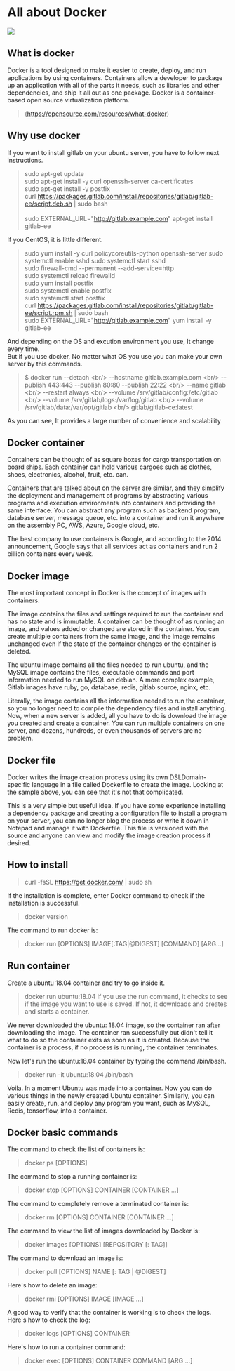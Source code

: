 All about Docker
=============
<img src="https://imgdb.in/gtN7" />

What is docker
-------------
Docker is a tool designed to make it easier to create, deploy, and run applications by using containers. Containers allow a developer to package up an application with all of the parts it needs, such as libraries and other dependencies, and ship it all out as one package.
Docker is a container-based open source virtualization platform.
> (https://opensource.com/resources/what-docker)

Why use docker
-------------
If you want to install gitlab on your ubuntu server, you have to follow next instructions.

> sudo apt-get update<br/>
> sudo apt-get install -y curl openssh-server ca-certificates<br/>
> sudo apt-get install -y postfix<br/>
> curl https://packages.gitlab.com/install/repositories/gitlab/gitlab-ee/script.deb.sh | sudo bash<br/><br/>
> sudo EXTERNAL_URL="http://gitlab.example.com" apt-get install gitlab-ee<br/>

If you CentOS, it is little different.
> sudo yum install -y curl policycoreutils-python openssh-server
> sudo systemctl enable sshd
> sudo systemctl start sshd<br/>
> sudo firewall-cmd --permanent --add-service=http<br/>
> sudo systemctl reload firewalld<br/>
> sudo yum install postfix<br/>
> sudo systemctl enable postfix<br/>
> sudo systemctl start postfix<br/>
> curl https://packages.gitlab.com/install/repositories/gitlab/gitlab-ee/script.rpm.sh | sudo bash<br/>
> sudo EXTERNAL_URL="http://gitlab.example.com" yum install -y gitlab-ee<br/>

And depending on the OS and excution environment you use, It change every time.<br/>
But if you use docker, No matter what OS you use you can make your own server by this commands.
> $ docker run --detach \<br/>
>     --hostname gitlab.example.com \<br/>
>     --publish 443:443 --publish 80:80 --publish 22:22 \<br/>
>     --name gitlab \<br/>
>     --restart always \<br/>
>     --volume /srv/gitlab/config:/etc/gitlab \<br/>
>     --volume /srv/gitlab/logs:/var/log/gitlab \<br/>
>     --volume /srv/gitlab/data:/var/opt/gitlab \<br/>
>     gitlab/gitlab-ce:latest<br/>

As you can see, It provides a large number of convenience and scalability

Docker container
-------------
Containers can be thought of as square boxes for cargo transportation on board ships. Each container can hold various cargoes such as clothes, shoes, electronics, alcohol, fruit, etc. can.

Containers that are talked about on the server are similar, and they simplify the deployment and management of programs by abstracting various programs and execution environments into containers and providing the same interface. You can abstract any program such as backend program, database server, message queue, etc. into a container and run it anywhere on the assembly PC, AWS, Azure, Google cloud, etc.

The best company to use containers is Google, and according to the 2014 announcement, Google says that all services act as containers and run 2 billion containers every week.

Docker image
-------------
The most important concept in Docker is the concept of images with containers.

The image contains the files and settings required to run the container and has no state and is immutable. A container can be thought of as running an image, and values added or changed are stored in the container. You can create multiple containers from the same image, and the image remains unchanged even if the state of the container changes or the container is deleted.

The ubuntu image contains all the files needed to run ubuntu, and the MySQL image contains the files, executable commands and port information needed to run MySQL on debian. A more complex example, Gitlab images have ruby, go, database, redis, gitlab source, nginx, etc.

Literally, the image contains all the information needed to run the container, so you no longer need to compile the dependency files and install anything. Now, when a new server is added, all you have to do is download the image you created and create a container. You can run multiple containers on one server, and dozens, hundreds, or even thousands of servers are no problem.

Docker file
-------------
Docker writes the image creation process using its own DSLDomain-specific language in a file called Dockerfile to create the image. Looking at the sample above, you can see that it's not that complicated.

This is a very simple but useful idea. If you have some experience installing a dependency package and creating a configuration file to install a program on your server, you can no longer blog the process or write it down in Notepad and manage it with Dockerfile. This file is versioned with the source and anyone can view and modify the image creation process if desired.


How to install
-------------
> curl -fsSL https://get.docker.com/ | sudo sh

If the installation is complete, enter Docker command to check if the installation is successful.

> docker version

The command to run docker is:
> docker run [OPTIONS] IMAGE[:TAG|@DIGEST] [COMMAND] [ARG...]

Run container
-------------
Create a ubuntu 18.04 container and try to go inside it.
> docker run ubuntu:18.04
If you use the run command, it checks to see if the image you want to use is saved. If not, it downloads and creates and starts a container.

We never downloaded the ubuntu: 18.04 image, so the container ran after downloading the image. The container ran successfully but didn't tell it what to do so the container exits as soon as it is created. Because the container is a process, if no process is running, the container terminates.

Now let's run the ubuntu:18.04 container by typing the command /bin/bash.
> docker run -it ubuntu:18.04 /bin/bash

Voila. In a moment Ubuntu was made into a container. Now you can do various things in the newly created Ubuntu container.
Similarly, you can easily create, run, and deploy any program you want, such as MySQL, Redis, tensorflow, into a container.

Docker basic commands
-------------
The command to check the list of containers is:
> docker ps [OPTIONS]

The command to stop a running container is:
> docker stop [OPTIONS] CONTAINER [CONTAINER ...]

The command to completely remove a terminated container is:
> docker rm [OPTIONS] CONTAINER [CONTAINER ...]

The command to view the list of images downloaded by Docker is:
> docker images [OPTIONS] [REPOSITORY [: TAG]]

The command to download an image is:
> docker pull [OPTIONS] NAME [: TAG | @DIGEST]

Here's how to delete an image:
> docker rmi [OPTIONS] IMAGE [IMAGE ...]

A good way to verify that the container is working is to check the logs. Here's how to check the log:
> docker logs [OPTIONS] CONTAINER

Here's how to run a container command:
> docker exec [OPTIONS] CONTAINER COMMAND [ARG ...]
